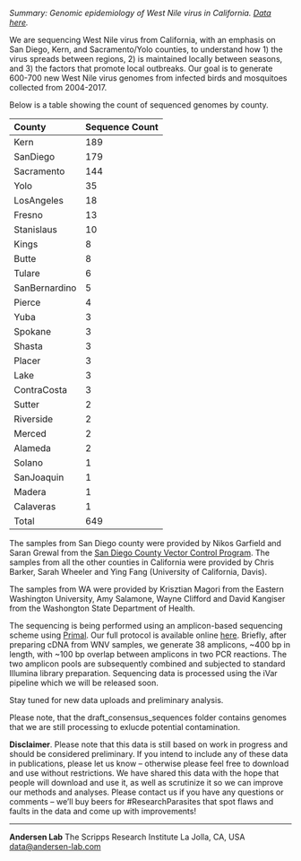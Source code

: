 *Summary: Genomic epidemiology of West Nile virus in California. [Data here](https://github.com/andersen-lab/west-nile).*

We are sequencing West Nile virus from California, with an emphasis on San Diego, Kern, and Sacramento/Yolo counties, to understand how 1) the virus spreads between regions, 2) is maintained locally between seasons, and 3) the factors that promote local outbreaks. Our goal is to generate 600-700 new West Nile virus genomes from infected birds and mosquitoes collected from 2004-2017.

Below is a table showing the count of sequenced  genomes by county.

| County          |   Sequence Count |
| :-------------- | :--------------- |
| Kern            |              189 |
| SanDiego        |              179 |
| Sacramento      |              144 |
| Yolo            |               35 |
| LosAngeles      |               18 |
| Fresno          |               13 |
| Stanislaus      |               10 |
| Kings           |                8 |
| Butte           |                8 |
| Tulare          |                6 |
| SanBernardino   |                5 |
| Pierce          |                4 |
| Yuba            |                3 |
| Spokane         |                3 |
| Shasta          |                3 |
| Placer          |                3 |
| Lake            |                3 |
| ContraCosta     |                3 |
| Sutter          |                2 |
| Riverside       |                2 |
| Merced          |                2 |
| Alameda         |                2 |
| Solano          |                1 |
| SanJoaquin      |                1 |
| Madera          |                1 |
| Calaveras       |                1 |
| Total           |             649  |

The samples from San Diego county were provided by Nikos Garfield and Saran Grewal from the [San Diego County Vector Control Program](http://www.sandiegocounty.gov/deh/pests/vector_disease.html). 
The samples from all the other counties in California were provided by Chris Barker, Sarah Wheeler and Ying Fang (University of California, Davis).

The samples from WA were provided by Krisztian Magori from the Eastern Washington University, Amy Salamone, Wayne Clifford and David Kangiser from the Washongton State Department of Health.

The sequencing is being performed using an amplicon-based sequencing scheme using [Primal](http://primal.zibraproject.org/). Our full protocol is available online [here](https://docs.google.com/document/d/1PilT4w5jHO-ROsE8TL5WBGa0wSCdTHAsNl1LIOYiTgk/edit?usp=sharing). Briefly, after preparing cDNA from WNV samples, we generate 38 amplicons, ~400 bp in length, with ~100 bp overlap between amplicons in two PCR reactions. The two amplicon pools are subsequently combined and subjected to standard Illumina library preparation. Sequencing data is processed using the iVar pipeline which we will be released soon.

Stay tuned for new data uploads and preliminary analysis. 

Please note, that the draft_consensus_sequences folder contains genomes that we are still processing to exlucde potential contamination.

**Disclaimer**. Please note that this data is still based on work in progress and should be considered preliminary. If you intend to include any of these data in publications, please let us know – otherwise please feel free to download and use without restrictions. We have shared this data with the hope that people will download and use it, as well as scrutinize it so we can improve our methods and analyses. Please contact us if you have any questions or comments – we’ll buy beers for #ResearchParasites that spot flaws and faults in the data and come up with improvements!

---
**Andersen Lab**
The Scripps Research Institute
La Jolla, CA, USA
[data@andersen-lab.com](mailto:data@andersen-lab.com)
